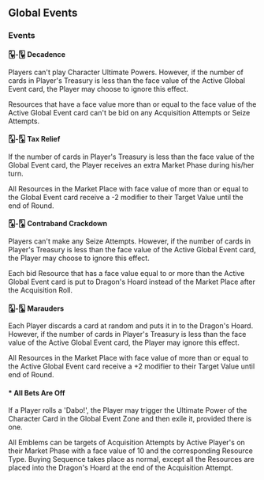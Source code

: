 ## Global Events

### Events

#### 🂲-🂹 Decadence

Players can't play Character Ultimate Powers. However, if the number of cards in Player's Treasury is less than the face value of the Active Global Event card, the Player may choose to ignore this effect.

Resources that have a face value more than or equal to the face value of the Active Global Event card can't be bid on any Acquisition Attempts or Seize Attempts.

#### 🃂-🃉 Tax Relief

If the number of cards in Player's Treasury is less than the face value of the Global Event card, the Player receives an extra Market Phase during his/her turn.

All Resources in the Market Place with face value of more than or equal to the Global Event card receive a -2 modifier to their Target Value until the end of Round.

#### 🂢-🂩 Contraband Crackdown

Players can't make any Seize Attempts. However, if the number of cards in Player's Treasury is less than the face value of the Active Global Event card, the Player may choose to ignore this effect.

Each bid Resource that has a face value equal to or more than the Active Global Event card is put to Dragon's Hoard instead of the Market Place after the Acquisition Roll.

#### 🃒-🃙 Marauders

Each Player discards a card at random and puts it in to the Dragon's Hoard. However, if the number of cards in Player's Treasury is less than the face value of the Active Global Event card, the Player may ignore this effect.

All Resources in the Market Place with face value of more than or equal to the Active Global Event card receive a +2 modifier to their Target Value until end of Round.

#### * All Bets Are Off

If a Player rolls a 'Dabo!', the Player may trigger the Ultimate Power of the Character Card in the Global Event Zone and then exile it, provided there is one.

All Emblems can be targets of Acquisition Attempts by Active Player's on their Market Phase with a face value of 10 and the corresponding Resource Type. Buying Sequence takes place as normal, except all the Resources are placed into the Dragon's Hoard at the end of the Acquisition Attempt.
